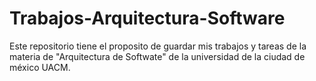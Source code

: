 # Trabajos-Arquitectura-Software
Este repositorio tiene el proposito de guardar mis trabajos y tareas de la materia de "Arquitectura de Softwate" de la universidad de la ciudad de méxico UACM.
